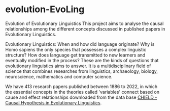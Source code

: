 # evolution-EvoLing
Evolution of Evolutionary Linguistics
This project aims to analyse the causal relationships among the different concepts discussed in published papers in Evolutionary Linguistics. 

Evolutionary Linguistics:
When and how did language originate? Why is Homo sapiens the only species that possesses a complex linguistic structure? How does language get transmitted to new learners and eventually modified in the process? These are the kinds of questions that evolutionary linguistics aims to answer. It is a multidisciplinary field of science that combines researches from linguistics, archaeology, biology, neuroscience, mathematics and computer science.

We have 413 research papers published between 1886 to 2022, in which the essential concepts in the theories called 'variables' connect based on cause and effect relationships downloaded from the data base [CHIELD - Causal Hypothesis in Evolutionary Linguistics](https://correlation-machine.com/CHIELD/index.html). 

